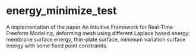 # energy_minimize_test
A implementation of the paper An Intuitive Framework for Real-Time Freeform Modeling, deforming mesh using different Laplace based energy: membrane surface energy, thin-plate surface, minimum variation surface energy with some fixed point constraints.
